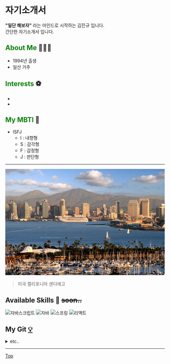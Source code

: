 # 자기소개서

**"일단 해보자"** 라는 마인드로 시작하는 김진규 입니다. <br>
간단한 자기소개서 입니다.

## <span style="color: green">About Me</span> 👨🏻‍💻

- 1994년 출생
- 일산 거주

## <span style="color: green">Interests</span> ⚽️

-
-

## <span style="color: green">My MBTI</span> 📄

- ISFJ
  - I : 내향형
  - S : 감각형
  - F : 감정형
  - J : 판단형

---

![SanDiego](/SanDiego.jpg)

> 미국 캘리포니아 샌디에고

## Available Skills 🔧 ~~soon..~~

![자바스크립트](https://img.shields.io/badge/JavaScript-F7DF1E?style=flat-square&logo=JavaScript&logoColor=white)
![자바](https://img.shields.io/badge/Java-007396?style=flat-square&logo=java&logoColor=white)
![스프링](https://img.shields.io/badge/Spring-6DB33F?style=flat-square&logo=Spring&logoColor=white)
![리액트](https://img.shields.io/badge/React-61DAFB?style=flat-square&logo=React&logoColor=white)

## My Git <a href="">[💡](https://github.com/kyuveloper)<a>

<details>
<summary>etc..</summary>
<div markdown="1">

😎숨겨진 내용😎

</div>
</details>

---

<a href="#" class="btn--toTop">Top</a>
